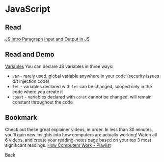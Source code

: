 # JavaScript

## Read
[JS Intro Paragraph](https://developer.mozilla.org/en-US/docs/Web/JavaScript)
[Input and Output in JS](https://code-maven.com/input-output-in-plain-javascript)

## Read and Demo
[Variables](https://www.w3schools.com/js/js_variables.asp)
You can declare JS variables in three ways:
- `var` - rarely used, global variable anywhere in your code (security issues d/t injection code)
- `let` - variables declared with `let` can be changed, scoped only in the code where you create it
- `const` - variables declared with `const` cannot be changed, will remain constant throughout the code

## Bookmark
Check out these great explainer videos, in order. In less than 30 minutes, you’ll gain new insights into how computers are actually working! Watch all 6 videos, and create your reading-notes page based on your top 3 most significant readings.
[How Computers Work - Playlist](https://www.youtube.com/playlist?list=PLzdnOPI1iJNcsRwJhvksEo1tJqjIqWbN-)



[Back](README.md)